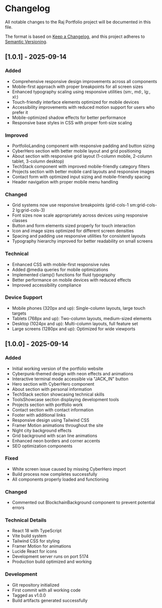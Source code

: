 # Changelog

All notable changes to the Raj Portfolio project will be documented in this file.

The format is based on [Keep a Changelog](https://keepachangelog.com/en/1.0.0/),
and this project adheres to [Semantic Versioning](https://semver.org/spec/v2.0.0.html).

## [1.0.1] - 2025-09-14

### Added
- Comprehensive responsive design improvements across all components
- Mobile-first approach with proper breakpoints for all screen sizes
- Enhanced typography scaling using responsive utilities (sm:, md:, lg:, xl:)
- Touch-friendly interface elements optimized for mobile devices
- Accessibility improvements with reduced motion support for users who prefer it
- Mobile-optimized shadow effects for better performance
- Responsive base styles in CSS with proper font-size scaling

### Improved
- PortfolioLanding component with responsive padding and button sizing
- CyberHero section with better mobile layout and grid positioning
- About section with responsive grid layout (1-column mobile, 2-column tablet, 3-column desktop)
- TechStack component with improved mobile-friendly category filters
- Projects section with better mobile card layouts and responsive images
- Contact form with optimized input sizing and mobile-friendly spacing
- Header navigation with proper mobile menu handling

### Changed
- Grid systems now use responsive breakpoints (grid-cols-1 sm:grid-cols-2 lg:grid-cols-3)
- Font sizes now scale appropriately across devices using responsive classes
- Button and form elements sized properly for touch interaction
- Icon and image sizes optimized for different screen densities
- Spacing and padding use responsive utilities for consistent layouts
- Typography hierarchy improved for better readability on small screens

### Technical
- Enhanced CSS with mobile-first responsive rules
- Added @media queries for mobile optimizations
- Implemented clamp() functions for fluid typography
- Better performance on mobile devices with reduced effects
- Improved accessibility compliance

### Device Support
- Mobile phones (320px and up): Single-column layouts, large touch targets
- Tablets (768px and up): Two-column layouts, medium-sized elements  
- Desktop (1024px and up): Multi-column layouts, full feature set
- Large screens (1280px and up): Optimized for wide viewports

## [1.0.0] - 2025-09-14

### Added
- Initial working version of the portfolio website
- Cyberpunk-themed design with neon effects and animations
- Interactive terminal mode accessible via "JACK_IN" button
- Hero section with CyberHero component
- About section with personal information
- TechStack section showcasing technical skills
- ToolsShowcase section displaying development tools
- Projects section with portfolio work
- Contact section with contact information
- Footer with additional links
- Responsive design using Tailwind CSS
- Framer Motion animations throughout the site
- Night city background effects
- Grid background with scan line animations
- Enhanced neon borders and corner accents
- SEO optimization components

### Fixed
- White screen issue caused by missing CyberHero import
- Build process now completes successfully
- All components properly loaded and functioning

### Changed
- Commented out BlockchainBackground component to prevent potential errors

### Technical Details
- React 18 with TypeScript
- Vite build system
- Tailwind CSS for styling
- Framer Motion for animations
- Lucide React for icons
- Development server runs on port 5174
- Production build optimized and working

### Development
- Git repository initialized
- First commit with all working code
- Tagged as v1.0.0
- Build artifacts generated successfully